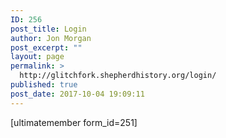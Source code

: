 ```yaml
---
ID: 256
post_title: Login
author: Jon Morgan
post_excerpt: ""
layout: page
permalink: >
  http://glitchfork.shepherdhistory.org/login/
published: true
post_date: 2017-10-04 19:09:11
---
```

[ultimatemember form_id=251]